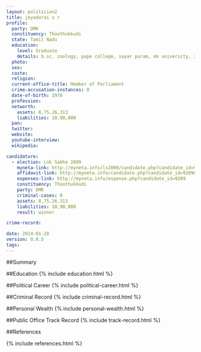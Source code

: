 ```yaml
---
layout: politician2
title: jeyadurai s r
profile: 
  party: DMK
  constituency: Thoothukkudi
  state: Tamil Nadu
  education: 
    level: Graduate
    details: b.sc. zoology, pope college, sayar puram, mk university, 2004, pg dip in yoga and naturopathy, chennai, 2006
  photo: 
  sex: 
  caste: 
  religion: 
  current-office-title: Member of Parliament
  crime-accusation-instances: 0
  date-of-birth: 1970
  profession: 
  networth: 
    assets: 8,75,26,313
    liabilities: 10,90,000
  pan: 
  twitter: 
  website: 
  youtube-interview: 
  wikipedia: 

candidature: 
  - election: Lok Sabha 2009
    myneta-link: http://myneta.info/ls2009/candidate.php?candidate_id=9209
    affidavit-link: http://myneta.info/candidate.php?candidate_id=9209&scan=original
    expenses-link: http://myneta.info/expense.php?candidate_id=9209
    constituency: Thoothukkudi 
    party: DMK
    criminal-cases: 0
    assets: 8,75,26,313
    liabilities: 10,90,000
    result: winner 

crime-record: 

date: 2014-01-28
version: 0.0.5
tags: 
---
```

##Summary


##Education
{% include education.html %}


##Political Career
{% include political-career.html %}


##Criminal Record
{% include criminal-record.html %}


##Personal Wealth
{% include personal-wealth.html %}


##Public Office Track Record
{% include track-record.html %}


##References


{% include references.html %}